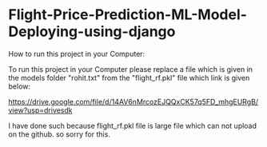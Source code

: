 # Flight-Price-Prediction-ML-Model-Deploying-using-django
How to run this project in your Computer:

To run this project in your Computer please replace a 
file which is given in the models folder "rohit.txt" from the "flight_rf.pkl" file which link is given below:

https://drive.google.com/file/d/14AV6nMrcozEJQQxCK57q5FD_mhgEURgB/view?usp=drivesdk

I have done such because flight_rf.pkl file is large file which can not upload on the github.
so sorry for this.
